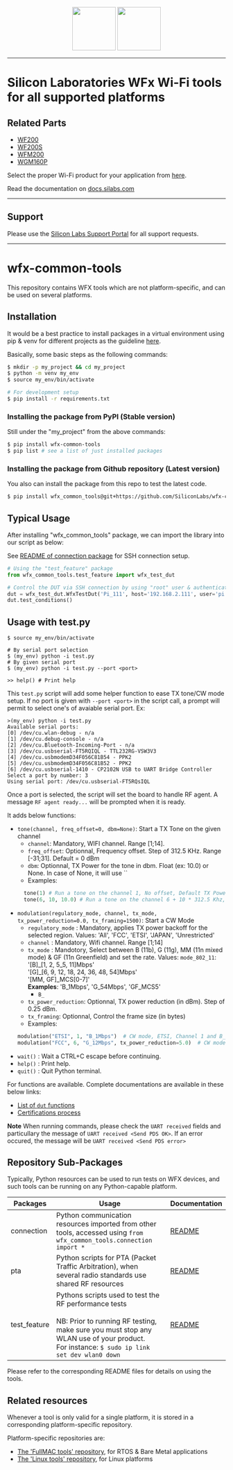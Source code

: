 <p align="center">
    <img src="silabs_logo.png" height=100px>
    <img src="wi-fi-blue-circle-icon.jpg" height=100px>
</P>

---

# Silicon Laboratories WFx Wi-Fi tools for all supported platforms

## Related Parts

* [WF200](https://www.silabs.com/products/wireless/wi-fi/wf200-series-2-wi-fi-transceiver-socs/device.wf200)
* [WF200S](https://www.silabs.com/products/wireless/wi-fi/wf200-series-2-wi-fi-transceiver-socs/device.wf200s)
* [WFM200](https://www.silabs.com/products/wireless/wi-fi/wf200-series-2-wi-fi-transceiver-modules)
* [WGM160P](https://www.silabs.com/products/wireless/wi-fi/wgm160-series-1-wi-fi-modules)

Select the proper Wi-Fi product for your application from [here](https://www.silabs.com/products/wireless/wi-fi).

Read the documentation on [docs.silabs.com](https://docs.silabs.com/wifi/wf200/content-source/getting-started/linux/getting-started#raspberry-pi--raspbian-wifi-lower-mac-driver-example)

---

## Support

Please use the [Silicon Labs Support Portal](https://www.silabs.com/support/)
for all support requests.

[WF200]: https://www.silabs.com/products/wireless/wi-fi/wf200-series-2-wi-fi-transceiver-socs/device.wf200

---

# wfx-common-tools

This repository contains WFX tools which are not platform-specific,
 and can be used on several platforms.

## Installation

It would be a best practice to install packages in a virtual environment using pip & venv for different projects as the guideline [here](https://packaging.python.org/en/latest/guides/installing-using-pip-and-virtual-environments/). 

Basically, some basic steps as the following commands:

```bash
$ mkdir -p my_project && cd my_project
$ python -m venv my_env
$ source my_env/bin/activate

# For development setup
$ pip install -r requirements.txt
```

### Installing the package from PyPI (Stable version)

Still under the "my_project" from the above commands:

```bash
$ pip install wfx-common-tools
$ pip list # see a list of just installed packages
```
### Installing the package from Github repository (Latest version)

You also can install the package from this repo to test the latest code.

```bash
$ pip install wfx_common_tools@git+https://github.com/SiliconLabs/wfx-common-tools.git
```

## Typical Usage

After installing "wfx_common_tools" package, we can import the library into our script as below:

See [README of connection package][3] for SSH connection setup.

```python 
# Using the "test_feature" package
from wfx_common_tools.test_feature import wfx_test_dut

# Control the DUT via SSH connection by using "root" user & authentication by SSH keys (not using the password)
dut = wfx_test_dut.WfxTestDut('Pi_111', host='192.168.2.111', user='pi', password='default_password', port=22)
dut.test_conditions()
```

## Usage with test.py

```shell
$ source my_env/bin/activate

# By serial port selection
$ (my_env) python -i test.py
# By given serial port
$ (my_env) python -i test.py --port <port>

>> help() # Print help
```

This `test.py` script will add some helper function to ease TX tone/CW mode setup.
If no port is given with `--port <port>` in the script call, a prompt will permit to select one's of avaiable serial port.
Ex:
```shell
>(my_env) python -i test.py
Available serial ports:
[0] /dev/cu.wlan-debug - n/a
[1] /dev/cu.debug-console - n/a
[2] /dev/cu.Bluetooth-Incoming-Port - n/a
[3] /dev/cu.usbserial-FT5RQIQL - TTL232RG-VSW3V3
[4] /dev/cu.usbmodemD34F056C81B54 - PPK2
[5] /dev/cu.usbmodemD34F056C81B52 - PPK2
[6] /dev/cu.usbserial-1410 - CP2102N USB to UART Bridge Controller
Select a port by number: 3
Using serial port: /dev/cu.usbserial-FT5RQsIQL
```
Once a port is selected, the script will set the board to handle RF agent.
A message `RF agent ready...` will be prompted when it is ready.

It adds below functions:
- `tone(channel, freq_offset=0, dbm=None)`: Start a TX Tone on the given channel
  - `channel`: Mandatory, WIFI channel. Range [1;14].
  - `freq_offset`: Optionnal, Frequency offset. Step of 312.5 KHz. Range [-31;31]. Default = 0 dBm
  - `dbm`: Optionnal, TX Power for the tone in dbm. Float (ex: 10.0) or None. In case of None, it will use ``
  - Examples:
  ```python
    tone(1) # Run a tone on the channel 1, No offset, Default TX Power
    tone(6, 10, 10.0) # Run a tone on the channel 6 + 10 * 312.5 Khz, Tx power set to 10.0 dBm
  ```
- `modulation(regulatory_mode, channel, tx_mode, tx_power_reduction=0.0, tx_framing=1500)`: Start a CW Mode
  - `regulatory_mode` : Mandatory, applies TX power backoff for the selected region. Values: 'All', 'FCC', 'ETSI', 'JAPAN', 'Unrestricted'
  - `channel` : Mandatory, Wifi channel. Range [1;14]
  - `tx_mode` : Mandotory, Select between B (11b), G (11g), MM (11n mixed mode) & GF (11n Greenfield) and set the rate. Values: `mode_802_11`:<br>'[B]\_[1, 2, 5_5, 11]Mbps'<br>'[G]\_[6, 9, 12, 18, 24, 36, 48, 54]Mbps'<br>'[MM, GF]\_MCS[0-7]'<br>**Examples**: 'B_1Mbps', 'G_54Mbps', 'GF_MCS5'
    - `B_`
  - `tx_power_reduction`: Optionnal, TX power reduction (in dBm). Step of 0.25 dBm.
  - `tx_framing`: Optionnal, Control the frame size (in bytes)
  - Examples:
  ```python
  modulation("ETSI", 1, "B_1Mbps")  # CW mode, ETSI, Channel 1 and B_1Mbps
  modulation("FCC", 6, "G_12Mbps", tx_power_reduction=5.0)  # CW mode, FCC, Channel 6, B_1Mbps and power reduction of 5.0 dBm
  ```
- `wait()` : Wait a CTRL+C escape before continuing.
- `help()` : Print help.
- `quit()` : Quit Python terminal.

For functions are available. Complete documentations are available in these below links:
- [List of `dut` functions](https://github.com/SiliconLabs/wfx-common-tools/blob/master/src/wfx_common_tools/test_feature/README.md#wfxtestdut-api-functions)
- [Certifications process](https://github.com/SiliconLabs/wfx-common-tools/blob/master/src/wfx_common_tools/test_feature/certification.md)

**Note**
When running commands, please check the `UART received` fields and particullary the message of `UART received <Send PDS OK>`.
If an error occured, the message will be `UART received <Send PDS error>`

## Repository Sub-Packages

Typically, Python resources can be used to run tests on WFX devices, and such tools can be running on any
 Python-capable platform.

| Packages       | Usage                                                                                                       | Documentation |
|--------------|-------------------------------------------------------------------------------------------------------------|---------------|
| connection   | Python communication resources imported from other tools, accessed using `from wfx_common_tools.connection import *` | [README][3]   |
| pta          | Python scripts for PTA (Packet Traffic Arbitration), when several radio standards use shared RF resources   | [README][4]   |
| test_feature | Pythons scripts used to test the RF performance tests <br><br>NB: Prior to running RF testing, make sure you must stop any WLAN use of your product. <br> For instance: `$ sudo ip link set dev wlan0 down`                                                | [README][5]   |

Please refer to the corresponding README files for details on using the tools.

## Related resources

Whenever a tool is only valid for a single platform, it is stored
 in a corresponding platform-specific repository.

Platform-specific repositories are:

* [The 'FullMAC tools' repository][1], for RTOS & Bare Metal applications
* [The 'Linux tools' repository][2], for Linux platforms

[1]: https://github.com/SiliconLabs/wfx-fullMAC-tools
[2]: https://github.com/SiliconLabs/wfx-linux-tools
[3]: https://github.com/SiliconLabs/wfx-common-tools/blob/master/src/wfx_common_tools/connection/README.md
[4]: https://github.com/SiliconLabs/wfx-common-tools/blob/master/src/wfx_common_tools/pta/README.md
[5]: https://github.com/SiliconLabs/wfx-common-tools/blob/master/src/wfx_common_tools/test_feature/README.md
